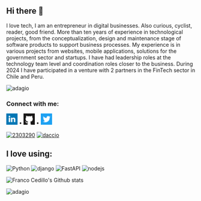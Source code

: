 ## Hi there 👋

I love tech, I am an entrepreneur in digital businesses. Also curious, cyclist, reader, good friend. More than ten years of experience in technological projects, from the conceptualization, design and maintenance stage of software products to support business processes. My experience is in various projects from websites, mobile applications, solutions for the government sector and startups. I have had leadership roles at the technology team level and coordination roles closer to the business. During 2024 I have participated in a venture with 2 partners in the FinTech sector in Chile and Peru.

<p align="left"> <img src="https://komarev.com/ghpvc/?username=adagio&label=Profile%20views&color=0e75b6&style=flat" alt="adagio" /> </p>

<h3 align="left">Connect with me:</h3>
<a href = https://www.linkedin.com/in/francocedillo/><img src=https://raw.githubusercontent.com/edent/SuperTinyIcons/master/images/svg/linkedin.svg height='30' weight='30'></a> • <a href = https://github.com/adagio><img src=https://raw.githubusercontent.com/edent/SuperTinyIcons/master/images/svg/github.svg height='30' weight='30'></a> • <a href = https://x.com/rakser0><img src=https://raw.githubusercontent.com/edent/SuperTinyIcons/master/images/svg/twitter.svg height='30' weight='30'></a>
<p align="left">
<a href="https://stackoverflow.com/users/2303290/fcedillo" target="blank"><img align="center" src="https://raw.githubusercontent.com/rahuldkjain/github-profile-readme-generator/master/src/images/icons/Social/stack-overflow.svg" alt="2303290" width="20" /></a>
<a href="https://www.hackerrank.com/daccio" target="blank"><img align="center" src="https://raw.githubusercontent.com/rahuldkjain/github-profile-readme-generator/master/src/images/icons/Social/hackerrank.svg" alt="daccio" width="20" /></a>
</p>

## I love using:
![Python](https://img.shields.io/badge/python-3670A0?style=for-the-badge&logo=python&logoColor=ffdd54)
![django](https://img.shields.io/badge/-django-092E20?style=for-the-badge&logo=django&logoColor=white)
![FastAPI](https://img.shields.io/badge/-FastAPI-009688?style=for-the-badge&logo=FastAPI&logoColor=white)
![nodejs](https://img.shields.io/badge/node.js%20-%2343853D.svg?&style=for-the-badge&logo=node.js&logoColor=white)

![Franco Cedillo's Github stats](https://github-readme-stats-ten-gilt.vercel.app/api?username=adagio&show_icons=true&theme=graywhite&include_all_commits=true&count_private=true)

<p>
<img align="left" src="https://github-readme-stats.vercel.app/api/top-langs/?username=adagio&layout=compact&hide=html" alt="adagio" />
</p>


